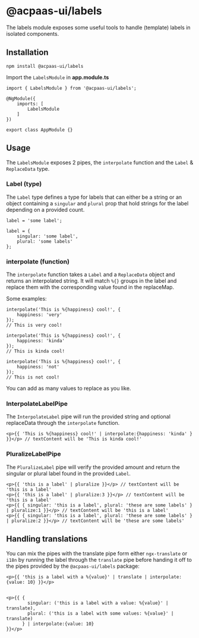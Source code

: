 # @acpaas-ui/labels
The labels module exposes some useful tools to handle (template) labels in isolated components.

## Installation
```
npm install @acpaas-ui/labels
```

Import the `LabelsModule` in **app.module.ts**
```
import { LabelsModule } from '@acpaas-ui/labels';

@NgModule({
    imports: [
        LabelsModule
    ]
})

export class AppModule {}
```

## Usage
The `LabelsModule` exposes 2 pipes, the `interpolate` function and the `Label` & `ReplaceData` type.

### Label (type)

The `Label` type defines a type for labels that can either be a string or an object containing a `singular` and `plural` prop that hold strings for the label depending on a provided count.

```
label = 'some label';

label = {
    singular: 'some label',
    plural: 'some labels'
};
```

### interpolate (function)

The `interpolate` function takes a `Label` and a `ReplaceData` object and returns an interpolated string. It will match `%{}` groups in the label and replace them with the corresponding value found in the replaceMap.

Some examples:
```
interpolate('This is %{happiness} cool!', {
    happiness: 'very'
});
// This is very cool!

interpolate('This is %{happiness} cool!', {
    happiness: 'kinda'
});
// This is kinda cool!

interpolate('This is %{happiness} cool!', {
    happiness: 'not'
});
// This is not cool!
```

You can add as many values to replace as you like.

### InterpolateLabelPipe

The `InterpolateLabel` pipe will run the provided string and optional replaceData through the `interpolate` function.
```
<p>{{ 'This is %{happiness} cool!' | interpolate:{happiness: 'kinda' } }}</p> // textContent will be 'This is kinda cool!'
```

### PluralizeLabelPipe

The `PluralizeLabel` pipe will verify the provided amount and return the singular or plural label found in the provided `Label`.

```
<p>{{ 'this is a label' | pluralize }}</p> // textContent will be 'this is a label'
<p>{{ 'this is a label' | pluralize:3 }}</p> // textContent will be 'this is a label'
<p>{{ { singular: 'this is a label', plural: 'these are some labels' } | pluralize:1 }}</p> // textContent will be 'this is a label'
<p>{{ { singular: 'this is a label', plural: 'these are some labels' } | pluralize:2 }}</p> // textContent will be 'these are some labels'
```

## Handling translations

You can mix the pipes with the translate pipe form either `ngx-translate` or `i18n` by running the label through the `translate` pipe before handing it off to the pipes provided by the `@acpaas-ui/labels` package:

```
<p>{{ 'this is a label with a %{value}' | translate | interpolate:{value: 10} }}</p>


<p>{{ {
        singular: ('this is a label with a value: %{value}' | translate),
        plural: ('this is a label with some values: %{value}' | translate)
      } | interpolate:{value: 10}
}}</p>
```
